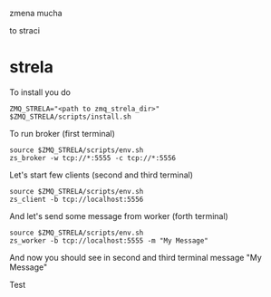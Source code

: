 zmena mucha

to straci


strela
======

To install you do

    ZMQ_STRELA="<path to zmq_strela_dir>"
    $ZMQ_STRELA/scripts/install.sh

To run broker (first terminal)

    source $ZMQ_STRELA/scripts/env.sh
    zs_broker -w tcp://*:5555 -c tcp://*:5556

Let's start few clients (second and third terminal)

    source $ZMQ_STRELA/scripts/env.sh
    zs_client -b tcp://localhost:5556

And let's send some message from worker (forth terminal)

    source $ZMQ_STRELA/scripts/env.sh
    zs_worker -b tcp://localhost:5555 -m "My Message"

And now you should see in second and third terminal message "My Message"

Test
